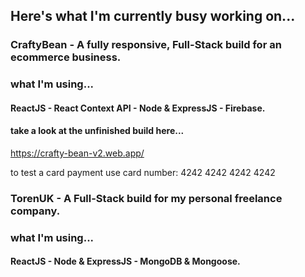 ## Here's what I'm currently busy working on... 

### CraftyBean - A fully responsive, Full-Stack build for an ecommerce business.

### what I'm using...
#### ReactJS - React Context API - Node & ExpressJS - Firebase.

#### take a look at the unfinished build here...
https://crafty-bean-v2.web.app/

to test a card payment use card number: 4242 4242 4242 4242

### TorenUK - A Full-Stack build for my personal freelance company.

### what I'm using...
#### ReactJS - Node & ExpressJS - MongoDB & Mongoose. 
